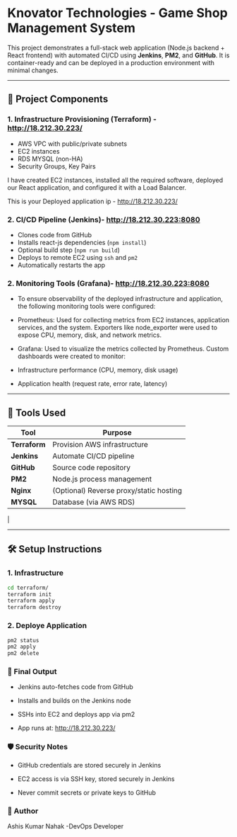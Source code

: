 
# Knovator Technologies - Game Shop Management System

This project demonstrates a full-stack web application (Node.js backend + React frontend) with automated CI/CD using **Jenkins**, **PM2**, and **GitHub**. It is container-ready and can be deployed in a production environment with minimal changes.

---

## 🧱 Project Components

### 1. Infrastructure Provisioning (Terraform) - http://18.212.30.223/

- AWS VPC with public/private subnets
- EC2 instances
- RDS MYSQL (non-HA)
- Security Groups, Key Pairs

I have created EC2 instances, installed all the required software, deployed our React application, and configured it with a Load Balancer.

This is your Deployed application ip - http://18.212.30.223/


### 2. CI/CD Pipeline (Jenkins)- http://18.212.30.223:8080
- Clones code from GitHub
- Installs react-js dependencies (`npm install`)
- Optional build step (`npm run build`)
- Deploys to remote EC2 using `ssh` and `pm2`
- Automatically restarts the app

### 2. Monitoring Tools (Grafana)- http://18.212.30.223:8080
- To ensure observability of the deployed infrastructure and application, the following monitoring tools were configured:
- Prometheus: Used for collecting metrics from EC2 instances, application services, and the system. Exporters like node_exporter were used to expose CPU, memory, disk, and network metrics.
- Grafana: Used to visualize the metrics collected by Prometheus. Custom dashboards were created to monitor:
- Infrastructure performance (CPU, memory, disk usage)

- Application health (request rate, error rate, latency)

---

## 🚀 Tools Used

| Tool        | Purpose                          |
|-------------|----------------------------------|
| **Terraform** | Provision AWS infrastructure     |
| **Jenkins**   | Automate CI/CD pipeline          |
| **GitHub**    | Source code repository           |
| **PM2**       | Node.js process management       |
| **Nginx**     | (Optional) Reverse proxy/static hosting |
| **MYSQL**| Database (via AWS RDS)           |
| 


---

## 🛠️ Setup Instructions

### 1. Infrastructure

```bash
cd terraform/
terraform init
terraform apply
terraform destroy

```
### 2. Deploye Application

```bash
pm2 status 
pm2 apply 
pm2 delete 
 ```

 ### 📌 Final Output

 - Jenkins auto-fetches code from GitHub

 - Installs and builds on the Jenkins node
 - SSHs into EC2 and deploys app via pm2
 - App runs at: http://18.212.30.223/

### 🛡️ Security Notes
 - GitHub credentials are stored securely in Jenkins

 - EC2 access is via SSH key, stored securely in Jenkins
 - Never commit secrets or private keys to GitHub


### 🙋 Author
 Ashis Kumar Nahak
-DevOps Developer 

